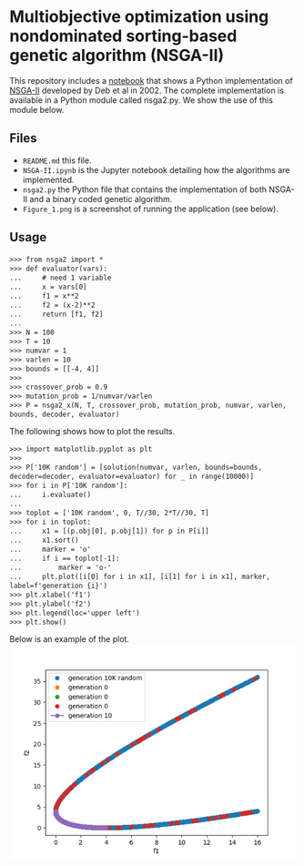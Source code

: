 # Multiobjective optimization using nondominated sorting-based genetic algorithm (NSGA-II)

This repository includes a [notebook](NSGA-II.ipynb) that shows a Python implementation of [NSGA-II](https://ieeexplore.ieee.org/abstract/document/996017?casa_token=pEj5es5El6QAAAAA:viir5gQ55UmNLiGOWQSeV8daGZzZ_Ffwsp9g8rwA6p3X2i4nk4JGNn-PwLO4NZehpHy6G-Fy) developed by Deb et al in 2002. The complete implementation is available in a Python module called nsga2.py. We show the use of this module below.

## Files

- `README.md` this file.
- `NSGA-II.ipynb` is the Jupyter notebook detailing how the algorithms are implemented.
- `nsga2.py` the Python file that contains the implementation of both NSGA-II and a binary coded genetic algorithm.
- `Figure_1.png` is a screenshot of running the application (see below).

## Usage

```
>>> from nsga2 import *
>>> def evaluator(vars):
...     # need 1 variable
...     x = vars[0]
...     f1 = x**2
...     f2 = (x-2)**2
...     return [f1, f2]
... 
>>> N = 100
>>> T = 10
>>> numvar = 1
>>> varlen = 10
>>> bounds = [[-4, 4]]
>>>
>>> crossover_prob = 0.9
>>> mutation_prob = 1/numvar/varlen
>>> P = nsga2_x(N, T, crossover_prob, mutation_prob, numvar, varlen, bounds, decoder, evaluator)
```

The following shows how to plot the results.

```
>>> import matplotlib.pyplot as plt
>>> 
>>> P['10K random'] = [solution(numvar, varlen, bounds=bounds, decoder=decoder, evaluator=evaluator) for _ in range(10000)]
>>> for i in P['10K random']:
...     i.evaluate()
... 
>>> toplot = ['10K random', 0, T//30, 2*T//30, T]
>>> for i in toplot:
...     x1 = [(p.obj[0], p.obj[1]) for p in P[i]]
...     x1.sort()
...     marker = 'o'
...     if i == toplot[-1]:
...         marker = 'o-'
...     plt.plot([i[0] for i in x1], [i[1] for i in x1], marker, label=f'generation {i}')
>>> plt.xlabel('f1')
>>> plt.ylabel('f2')
>>> plt.legend(loc='upper left')
>>> plt.show()
```

Below is an example of the plot.
![](Figure_1.png)

